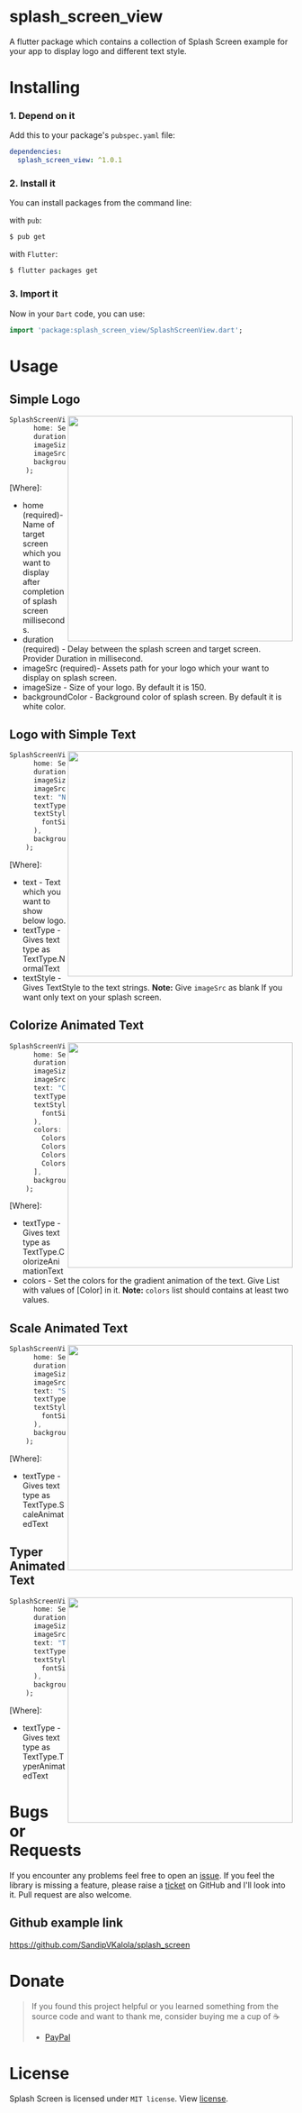 # splash_screen_view

A flutter package which contains a collection of Splash Screen example for your app to display logo and different text style.

# Installing

### 1. Depend on it
Add this to your package's `pubspec.yaml` file:

```yaml
dependencies:
  splash_screen_view: ^1.0.1
```

### 2. Install it

You can install packages from the command line:

with `pub`:

```css
$ pub get
```

with `Flutter`:

```css
$ flutter packages get
```

### 3. Import it

Now in your `Dart` code, you can use:

```dart
import 'package:splash_screen_view/SplashScreenView.dart';
```


# Usage


## Simple Logo

<img src="https://github.com/SandipVKalola/splash_screen/blob/master/display/OnlyImage.gif?raw=true" align = "right" height = "400px">

```dart
SplashScreenView(
      home: SecondScreen(),
      duration: 3000,
      imageSize: 200,
      imageSrc: "logo.png",
      backgroundColor: Colors.white,
    );
```
[Where]:
 - home (required)- Name of target screen which you want to display after completion of splash screen milliseconds.
 - duration (required) - Delay between the splash screen and target screen. Provider Duration in millisecond.
 - imageSrc (required)- Assets path for your logo which your want to display on splash screen.
 - imageSize - Size of your logo. By default it is 150.
 - backgroundColor - Background color of splash screen. By default it is white color.


## Logo with Simple Text

<img src="https://github.com/SandipVKalola/splash_screen/blob/master/display/Normal.gif?raw=true" align = "right"  height = "400px">

```dart
SplashScreenView(
      home: SecondScreen(),
      duration: 3000,
      imageSize: 100,
      imageSrc: "logo.png",
      text: "Normal Text",
      textType: TextType.NormalText,
      textStyle: TextStyle(
        fontSize: 30.0,
      ),
      backgroundColor: Colors.white,
    );
```
[Where]:
 - text - Text which you want to show below logo.
 - textType - Gives text type as TextType.NormalText
 - textStyle - Gives TextStyle to the text strings.
**Note:** Give `imageSrc` as blank If you want only text on your splash screen.

## Colorize Animated Text

<img src="https://github.com/SandipVKalola/splash_screen/blob/master/display/ColorizeAnimatedText.gif?raw=true" align = "right"  height = "400px">

```dart
SplashScreenView(
      home: SecondScreen(),
      duration: 5000,
      imageSize: 100,
      imageSrc: "logo.png",
      text: "Colorize Text",
      textType: TextType.ColorizeAnimationText,
      textStyle: TextStyle(
        fontSize: 40.0,
      ),
      colors: [
        Colors.purple,
        Colors.blue,
        Colors.yellow,
        Colors.red,
      ],
      backgroundColor: Colors.white,
    );
```
[Where]:
 - textType - Gives text type as TextType.ColorizeAnimationText
 - colors - Set the colors for the gradient animation of the text. Give List with values of [Color] in it.
**Note:** `colors` list should contains at least two values.


## Scale Animated Text

<img src="https://github.com/SandipVKalola/splash_screen/blob/master/display/ScaleAnimatedText.gif?raw=true" align = "right"  height = "400px">

```dart
SplashScreenView(
      home: SecondScreen(),
      duration: 3000,
      imageSize: 100,
      imageSrc: "logo.png",
      text: "Scale Animated Text",
      textType: TextType.ScaleAnimatedText,
      textStyle: TextStyle(
        fontSize: 30.0,
      ),
      backgroundColor: Colors.white,
    );
```
[Where]:
 - textType - Gives text type as TextType.ScaleAnimatedText


## Typer Animated Text

<img src="https://github.com/SandipVKalola/splash_screen/blob/master/display/TyperAnimatedText.gif?raw=true" align = "right"  height = "400px">

```dart
SplashScreenView(
      home: SecondScreen(),
      duration: 3000,
      imageSize: 100,
      imageSrc: "logo.png",
      text: "Typer Animated Text",
      textType: TextType.TyperAnimatedText,
      textStyle: TextStyle(
        fontSize: 30.0,
      ),
      backgroundColor: Colors.white,
    );
```
[Where]:
 - textType - Gives text type as TextType.TyperAnimatedText

# Bugs or Requests

If you encounter any problems feel free to open an [issue](https://github.com/SandipVKalola/splash_screen/issues/new?template=bug_report.md). If you feel the library is missing a feature, please raise a [ticket](https://github.com/SandipVKalola/splash_screen/issues/new?template=feature_request.md) on GitHub and I'll look into it. Pull request are also welcome.


## Github example link
https://github.com/SandipVKalola/splash_screen

# Donate
> If you found this project helpful or you learned something from the source code and want to thank me, consider buying me a cup of :coffee:
>
> - [PayPal](https://paypal.me/sandipkalola)

# License
Splash Screen is licensed under `MIT license`. View [license](https://github.com/SandipVKalola/splash_screen/blob/master/LICENSE).
